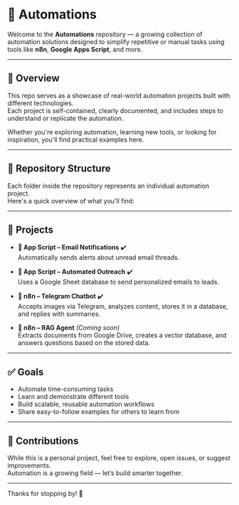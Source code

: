 # 📁 Automations

Welcome to the **Automations** repository — a growing collection of automation solutions designed to simplify repetitive or manual tasks using tools like **n8n**, **Google Apps Script**, and more.

---

## 🚀 Overview

This repo serves as a showcase of real-world automation projects built with different technologies.  
Each project is self-contained, clearly documented, and includes steps to understand or replicate the automation.

Whether you're exploring automation, learning new tools, or looking for inspiration, you'll find practical examples here.

---

## 📂 Repository Structure

Each folder inside the repository represents an individual automation project.  
Here's a quick overview of what you'll find:


---

## 📌 Projects

- **📧 App Script – Email Notifications** ✔️   
  Automatically sends alerts about unread email threads.

- **📨 App Script – Automated Outreach** ✔️   
  Uses a Google Sheet database to send personalized emails to leads. 

- **🤖 n8n – Telegram Chatbot** ✔️   
  Accepts images via Telegram, analyzes content, stores it in a database, and replies with summaries.

- **🧠 n8n – RAG Agent** *(Coming soon)*  
  Extracts documents from Google Drive, creates a vector database, and answers questions based on the stored data.

---

## ✅ Goals

- Automate time-consuming tasks
- Learn and demonstrate different tools
- Build scalable, reusable automation workflows
- Share easy-to-follow examples for others to learn from

---

## 🙌 Contributions

While this is a personal project, feel free to explore, open issues, or suggest improvements.  
Automation is a growing field — let’s build smarter together.

---

Thanks for stopping by! 🚀

